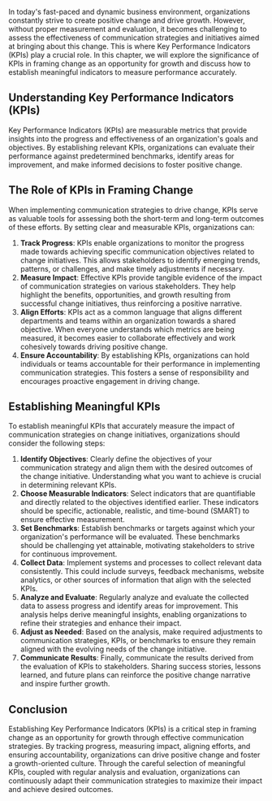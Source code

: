 
In today's fast-paced and dynamic business environment, organizations constantly strive to create positive change and drive growth. However, without proper measurement and evaluation, it becomes challenging to assess the effectiveness of communication strategies and initiatives aimed at bringing about this change. This is where Key Performance Indicators (KPIs) play a crucial role. In this chapter, we will explore the significance of KPIs in framing change as an opportunity for growth and discuss how to establish meaningful indicators to measure performance accurately.

## Understanding Key Performance Indicators (KPIs)

Key Performance Indicators (KPIs) are measurable metrics that provide insights into the progress and effectiveness of an organization's goals and objectives. By establishing relevant KPIs, organizations can evaluate their performance against predetermined benchmarks, identify areas for improvement, and make informed decisions to foster positive change.

## The Role of KPIs in Framing Change

When implementing communication strategies to drive change, KPIs serve as valuable tools for assessing both the short-term and long-term outcomes of these efforts. By setting clear and measurable KPIs, organizations can:

1. **Track Progress**: KPIs enable organizations to monitor the progress made towards achieving specific communication objectives related to change initiatives. This allows stakeholders to identify emerging trends, patterns, or challenges, and make timely adjustments if necessary.
2. **Measure Impact**: Effective KPIs provide tangible evidence of the impact of communication strategies on various stakeholders. They help highlight the benefits, opportunities, and growth resulting from successful change initiatives, thus reinforcing a positive narrative.
3. **Align Efforts**: KPIs act as a common language that aligns different departments and teams within an organization towards a shared objective. When everyone understands which metrics are being measured, it becomes easier to collaborate effectively and work cohesively towards driving positive change.
4. **Ensure Accountability**: By establishing KPIs, organizations can hold individuals or teams accountable for their performance in implementing communication strategies. This fosters a sense of responsibility and encourages proactive engagement in driving change.

## Establishing Meaningful KPIs

To establish meaningful KPIs that accurately measure the impact of communication strategies on change initiatives, organizations should consider the following steps:

1. **Identify Objectives**: Clearly define the objectives of your communication strategy and align them with the desired outcomes of the change initiative. Understanding what you want to achieve is crucial in determining relevant KPIs.
2. **Choose Measurable Indicators**: Select indicators that are quantifiable and directly related to the objectives identified earlier. These indicators should be specific, actionable, realistic, and time-bound (SMART) to ensure effective measurement.
3. **Set Benchmarks**: Establish benchmarks or targets against which your organization's performance will be evaluated. These benchmarks should be challenging yet attainable, motivating stakeholders to strive for continuous improvement.
4. **Collect Data**: Implement systems and processes to collect relevant data consistently. This could include surveys, feedback mechanisms, website analytics, or other sources of information that align with the selected KPIs.
5. **Analyze and Evaluate**: Regularly analyze and evaluate the collected data to assess progress and identify areas for improvement. This analysis helps derive meaningful insights, enabling organizations to refine their strategies and enhance their impact.
6. **Adjust as Needed**: Based on the analysis, make required adjustments to communication strategies, KPIs, or benchmarks to ensure they remain aligned with the evolving needs of the change initiative.
7. **Communicate Results**: Finally, communicate the results derived from the evaluation of KPIs to stakeholders. Sharing success stories, lessons learned, and future plans can reinforce the positive change narrative and inspire further growth.

## Conclusion

Establishing Key Performance Indicators (KPIs) is a critical step in framing change as an opportunity for growth through effective communication strategies. By tracking progress, measuring impact, aligning efforts, and ensuring accountability, organizations can drive positive change and foster a growth-oriented culture. Through the careful selection of meaningful KPIs, coupled with regular analysis and evaluation, organizations can continuously adapt their communication strategies to maximize their impact and achieve desired outcomes.
